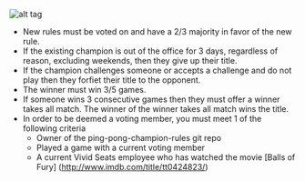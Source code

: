 ![alt tag](https://66.media.tumblr.com/tumblr_lfp90xpDTm1qb9w8so1_250.gif)


- New rules must be voted on and have a 2/3 majority in favor of the new rule.
- If the existing champion is out of the office for 3 days, regardless of reason, excluding weekends, then they give up their title.
- If the champion challenges someone or accepts a challenge and do not play then they forfiet their title to the opponent.
- The winner must win 3/5 games.
- If someone wins 3 consecutive games then they must offer a winner takes all match. The winner of the winner takes all match wins the title.
- In order to be deemed a voting member, you must meet 1 of the following criteria
	- Owner of the ping-pong-champion-rules git repo
	- Played a game with a current voting member
	- A current Vivid Seats employee who has watched the movie [Balls of Fury] (http://www.imdb.com/title/tt0424823/)
